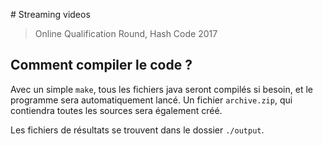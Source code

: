 # Streaming videos

> Online Qualification Round, Hash Code 2017

## Comment compiler le code ?

Avec un simple `make`, tous les fichiers java seront compilés si besoin, et le programme sera automatiquement lancé. Un fichier `archive.zip`, qui contiendra toutes les sources sera également créé.

Les fichiers de résultats se trouvent dans le dossier `./output`.
